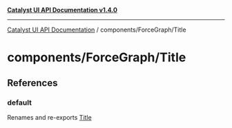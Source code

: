 [**Catalyst UI API Documentation v1.4.0**](../../../README.md)

---

[Catalyst UI API Documentation](../../../README.md) / components/ForceGraph/Title

# components/ForceGraph/Title

## References

### default

Renames and re-exports [Title](../variables/Title.md)
